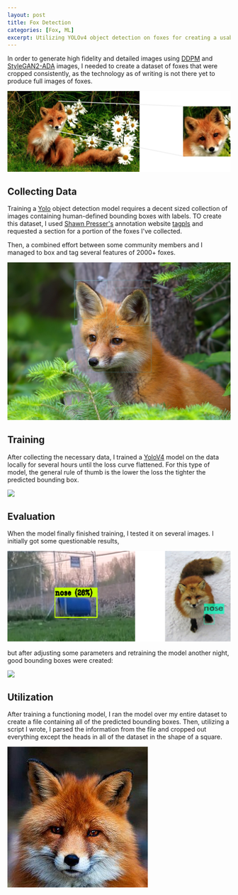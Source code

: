 ```yaml
---
layout: post
title: Fox Detection
categories: [Fox, ML]
excerpt: Utilizing YOLOv4 object detection on foxes for creating a usable and consistent dataset. 
---
```


In order to generate high fidelity and detailed images using [DDPM](https://arxiv.org/abs/2006.11239) and [StyleGAN2-ADA](https://arxiv.org/abs/2006.06676) images, I needed to create a dataset of foxes that were cropped consistently, as the technology as of writing is not there yet to produce full images of foxes. 

![](/images/foxes/yolo/FoxZoom.png)

## Collecting Data

Training a [Yolo](https://arxiv.org/abs/1506.02640) object detection model requires a decent sized collection of images containing human-defined bounding boxes with labels. TO create this dataset, I used [Shawn Presser's](https://github.com/shawwn) annotation website [tagpls](https://www.tagpls.com/) and requested a section for a portion of the foxes I've collected. 

Then, a combined effort between some community members and I managed to box and tag several features of 2000+ foxes. 

![](../images/foxes/yolo/FoxBoxedTagpls.jpg)

## Training

After collecting the necessary data, I trained a [YoloV4](https://arxiv.org/pdf/2004.10934.pdf) model on the data locally for several hours until the loss curve flattened. For this type of model, the general rule of thumb is the lower the loss the tighter the predicted bounding box. 

![](../images/yolo/YoloTrainingLoss.png)

## Evaluation

When the model finally finished training, I tested it on several images. I initially got some questionable results,

![](../images/foxes/yolo/FailedExamples.png)

but after adjusting some parameters and retraining the model another night, good bounding boxes were created:

![](../images/foxes/yolo/GoodExamples.png)

## Utilization

After training a functioning model, I ran the model over my entire dataset to create a file containing all of the predicted bounding boxes. Then, utilizing a script I wrote, I parsed the information from the file and cropped out everything except the heads in all of the dataset in the shape of a square. 

![](../images/foxes/yolo/CroppedExample.jpg)